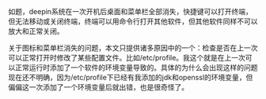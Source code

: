 如题，deepin系统在一次开机后桌面和菜单栏全部消失，快捷键可以打开终端，但无法移动或关闭终端，终端可以用命令行打开其他软件，但其他软件同样不可以放大和正常关闭。

关于图标和菜单栏消失的问题，本文只提供诸多原因中的一个：检查是否在上一次可以正常打开时修改了某些配置文件。比如/etc/profile。我这个就是在上一次可以正常运行时添加了一个软件的环境变量导致的。具体的为什么会出现这样的问题现在还不明确，因为/etc/profile下已经有我添加的jdk和openssl的环境变量，但偏偏这一次添加了一个环境变量后就出错，也是很奇怪了。
